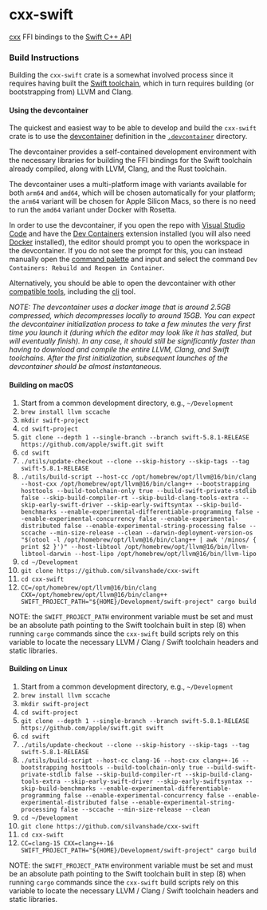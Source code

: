 # cxx-swift

[cxx](https://cxx.rs/) FFI bindings to the [Swift C++ API](https://github.com/apple/swift/tree/main/lib)

### Build Instructions

Building the `cxx-swift` crate is a somewhat involved process since it requires having built the [Swift toolchain](https://github.com/apple/swift), which in turn requires building (or bootstrapping from) LLVM and Clang.

#### Using the devcontainer

The quickest and easiest way to be able to develop and build the `cxx-swift` crate is to use the [devcontainer](https://containers.dev/) definition in the [`.devcontainer`](https://github.com/silvanshade/cxx-swift/tree/main/.devcontainer) directory.

The devcontainer provides a self-contained development environment with the necessary libraries for building the FFI bindings for the Swift toolchain already compiled, along with LLVM, Clang, and the Rust toolchain.

The devcontainer uses a multi-platform image with variants available for both `arm64` and `amd64`, which will be chosen automatically for your platform; the `arm64` variant will be chosen for Apple Silicon Macs, so there is no need to run the `amd64` variant under Docker with Rosetta.

In order to use the devcontainer, if you open the repo with [Visual Studio Code](https://code.visualstudio.com/) and have the [Dev Containers](https://marketplace.visualstudio.com/items?itemName=ms-vscode-remote.remote-containers) extension installed (you will also need [Docker](https://www.docker.com/) installed), the editor should prompt you to open the workspace in the devcontainer. If you do not see the prompt for this, you can instead manually open the [command palette](https://code.visualstudio.com/docs/getstarted/userinterface#_command-palette) and input and select the command `Dev Containers: Rebuild and Reopen in Container`.

Alternatively, you should be able to open the devcontainer with other [compatible tools](https://containers.dev/supporting), including the [cli](https://github.com/devcontainers/cli) tool.

*NOTE: The devcontainer uses a docker image that is around 2.5GB compressed, which decompresses locally to around 15GB. You can expect the devcontainer initialization process to take a few minutes the very first time you launch it (during which the editor may look like it has stalled, but will eventually finish). In any case, it should still be significantly faster than having to download and compile the entire LLVM, Clang, and Swift toolchains. After the first initialization, subsequent launches of the devcontainer should be almost instantaneous.*

#### Building on macOS

1. Start from a common development directory, e.g., `~/Development`
2. `brew install llvm sccache`
3. `mkdir swift-project`
4. `cd swift-project`
5. `git clone --depth 1 --single-branch --branch swift-5.8.1-RELEASE https://github.com/apple/swift.git swift`
6. `cd swift`
7. `./utils/update-checkout --clone --skip-history --skip-tags --tag swift-5.8.1-RELEASE`
8. `./utils/build-script --host-cc /opt/homebrew/opt/llvm@16/bin/clang --host-cxx /opt/homebrew/opt/llvm@16/bin/clang++ --bootstrapping hosttools --build-toolchain-only true --build-swift-private-stdlib false --skip-build-compiler-rt --skip-build-clang-tools-extra --skip-early-swift-driver --skip-early-swiftsyntax --skip-build-benchmarks --enable-experimental-differentiable-programming false --enable-experimental-concurrency false --enable-experimental-distributed false --enable-experimental-string-processing false --sccache --min-size-release --clean --darwin-deployment-version-os "$(otool -l /opt/homebrew/opt/llvm@16/bin/clang++ | awk '/minos/ { print $2 }')" --host-libtool /opt/homebrew/opt/llvm@16/bin/llvm-libtool-darwin --host-lipo /opt/homebrew/opt/llvm@16/bin/llvm-lipo`
9. `cd ~/Development`
10. `git clone https://github.com/silvanshade/cxx-swift`
11. `cd cxx-swift`
12. `CC=/opt/homebrew/opt/llvm@16/bin/clang CXX=/opt/homebrew/opt/llvm@16/bin/clang++ SWIFT_PROJECT_PATH="${HOME}/Development/swift-project" cargo build`

NOTE: the `SWIFT_PROJECT_PATH` environment variable must be set and must be an absolute path pointing to the Swift toolchain built in step (8) when running `cargo` commands since the `cxx-swift` build scripts rely on this variable to locate the necessary LLVM / Clang / Swift toolchain headers and static libraries.

#### Building on Linux

1. Start from a common development directory, e.g., `~/Development`
2. `brew install llvm sccache`
3. `mkdir swift-project`
4. `cd swift-project`
5. `git clone --depth 1 --single-branch --branch swift-5.8.1-RELEASE https://github.com/apple/swift.git swift`
6. `cd swift`
7. `./utils/update-checkout --clone --skip-history --skip-tags --tag swift-5.8.1-RELEASE`
8. `./utils/build-script --host-cc clang-16 --host-cxx clang++-16 --bootstrapping hosttools --build-toolchain-only true --build-swift-private-stdlib false --skip-build-compiler-rt --skip-build-clang-tools-extra --skip-early-swift-driver --skip-early-swiftsyntax --skip-build-benchmarks --enable-experimental-differentiable-programming false --enable-experimental-concurrency false --enable-experimental-distributed false --enable-experimental-string-processing false --sccache --min-size-release --clean`
9. `cd ~/Development`
10. `git clone https://github.com/silvanshade/cxx-swift`
11. `cd cxx-swift`
12. `CC=clang-15 CXX=clang++-16 SWIFT_PROJECT_PATH="${HOME}/Development/swift-project" cargo build`

NOTE: the `SWIFT_PROJECT_PATH` environment variable must be set and must be an absolute path pointing to the Swift toolchain built in step (8) when running `cargo` commands since the `cxx-swift` build scripts rely on this variable to locate the necessary LLVM / Clang / Swift toolchain headers and static libraries.
